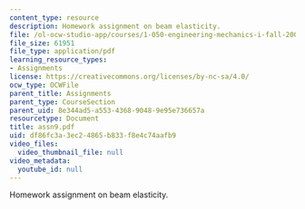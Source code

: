 ```yaml
---
content_type: resource
description: Homework assignment on beam elasticity.
file: /ol-ocw-studio-app/courses/1-050-engineering-mechanics-i-fall-2007/df86fc3a3ec24865b833f8e4c74aafb9_assn9.pdf
file_size: 61951
file_type: application/pdf
learning_resource_types:
- Assignments
license: https://creativecommons.org/licenses/by-nc-sa/4.0/
ocw_type: OCWFile
parent_title: Assignments
parent_type: CourseSection
parent_uid: 8e344ad5-a553-4368-9048-9e95e736657a
resourcetype: Document
title: assn9.pdf
uid: df86fc3a-3ec2-4865-b833-f8e4c74aafb9
video_files:
  video_thumbnail_file: null
video_metadata:
  youtube_id: null
---
```

Homework assignment on beam elasticity.
